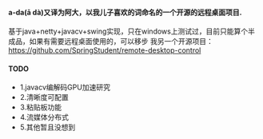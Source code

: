 #### a-da(ā dà)又译为阿大，以我儿子喜欢的词命名的一个开源的远程桌面项目.

基于java+netty+javacv+swing实现，只在windows上测试过，目前只能算个半成品，如果有需要远程桌面使用的，可以移步
我另一个开源项目：https://github.com/SpringStudent/remote-desktop-control

#### TODO

* 1.javacv编解码GPU加速研究
* 2.清晰度可配置
* 3.粘贴板功能
* 4.流媒体分布式
* 5.其他暂且没想到
